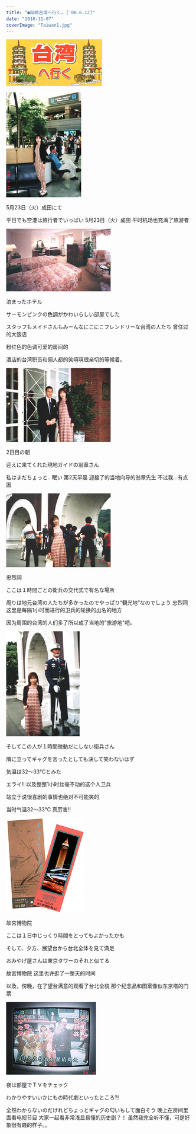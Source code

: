 ```yaml
---
title: "●岡崎台湾へ行く… ['00.6.12]"
date: "2010-11-07"
coverImage: "Taiwan1.jpg"
---
```


[![](images/Tw-title.gif "Tw-title")](https://forritz.org/home/wp-content/uploads/2010/11/Tw-title.gif)

[![](images/Taiwan1.jpg "Taiwan1")](https://forritz.org/home/wp-content/uploads/2010/11/Taiwan1.jpg)

5月23日（火）成田にて

平日でも空港は旅行者でいっぱい 5月23日（火）成田 平时机场也充满了旅游者

[![](images/Taiwan2.jpg "Taiwan2")](https://forritz.org/home/wp-content/uploads/2010/11/Taiwan2.jpg)

泊まったホテル

サーモンピンクの色調がかわいらしい部屋でした

スタッフもメイドさんもみーんなにこにこフレンドリーな台湾の人たち 曾住过的大饭店

粉红色的色调可爱的房间的

酒店的台湾职员和佣人都的笑嘻嘻很亲切的等候着。

[![](images/Taiwan3.jpg "Taiwan3")](https://forritz.org/home/wp-content/uploads/2010/11/Taiwan3.jpg)

2日目の朝

迎えに来てくれた現地ガイドの翁章さん

私はまだちょっと…眠い 第2天早晨 迎接了的当地向导的翁章先生 不过我…有点困

[![](images/Taiwan4.jpg "Taiwan4")](https://forritz.org/home/wp-content/uploads/2010/11/Taiwan4.jpg)

忠烈祠

ここは１時間ごとの衛兵の交代式で有名な場所

周りは地元台湾の人たちが多かったのでやっぱり“観光地”なのでしょう 忠烈祠 这里是每隔1小时而进行的卫兵的轮换的出名的地方

因为周围的台湾的人们多了所以成了当地的"旅游地"吧。

[![](images/Taiwan5.jpg "Taiwan5")](https://forritz.org/home/wp-content/uploads/2010/11/Taiwan5.jpg)

そしてこの人が１時間微動だにしない衛兵さん

隣に立ってギャグを言ったとしても決して笑わないはず

気温は32～33℃とみた

エライ!! 以及整整1小时丝毫不动的这个人卫兵

站立于说很喜剧的事情也绝对不可能笑的

当时气温32～33℃ 真厉害!!

[![](images/Taiwan6.gif "Taiwan6")](https://forritz.org/home/wp-content/uploads/2010/11/Taiwan6.gif)

故宮博物院

ここは１日中じっくり時間をとってもよかったかも

そして、夕方、展望台から台北全体を見て満足

おみやげ屋さんは東京タワーのそれと似てる

故宮博物院 这里也许逛了一整天的时间

以及，傍晚，在了望台满意的观看了台北全貌 那个纪念品和图案像似东京塔的门票

[![](images/Taiwan7.jpg "Taiwan7")](https://forritz.org/home/wp-content/uploads/2010/11/Taiwan7.jpg)

夜は部屋でＴＶをチェック

わかりやすいいかにもの時代劇といったところ?!

全然わからないのだけれどちょっとギャグの匂いもして面白そう 晚上在房间里面看电视节目 大家一起看非常浅显易懂的历史剧？！ 虽然我完全听不懂，可是好象很有趣的样子。。
